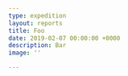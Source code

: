 ```yaml
---
type: expedition
layout: reports
title: Foo
date: 2019-02-07 00:00:00 +0000
description: Bar
image: ''

---
```

